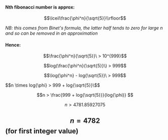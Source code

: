 
#### Nth fibonacci number is approx:

$$\lceil\frac{\phi^n}{\sqrt{5}}\\rfloor$$

_NB: this comes from Binet's formula, the latter half tends to zero for large n and so can be removed in an approximation_

#### Hence:

$$\frac{\phi^n}{\sqrt{5}}\ > 10^{999}$$

$$log(\frac{\phi^n}{\sqrt{5}}\) > 999$$

$$\log{\phi^n} - log{\sqrt{5}}\ > 999$$

$$n \times log{\phi} > 999 + log{\sqrt{5}}\$$

$$n > \frac{999 + log{\sqrt{5}}}{log{\phi}} $$

$$n > 4781.85927075$$

## $$n = 4782$$ (for first integer value)

